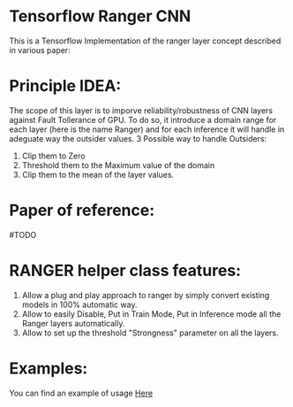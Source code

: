 # Tensorflow Ranger CNN
This is a Tensorflow Implementation of the ranger layer concept described in various paper:

# Principle IDEA:
The scope of this layer is to imporve reliability/robustness of CNN layers against Fault Tollerance of GPU.
To do so, it introduce a domain range for each layer (here is the name Ranger) and for each inference it will handle in adeguate way the outsider values.
3 Possible way to handle Outsiders:
1. Clip them to Zero
2. Threshold them to the Maximum value of the domain
3. Clip them to the mean of the layer values.
   
# Paper of reference:
#TODO

# RANGER helper class features:
1. Allow a plug and play approach to ranger by simply convert existing models in 100% automatic way.
2. Allow to easily Disable, Put in Train Mode, Put in Inference mode all the Ranger layers automatically.
3. Allow to set up the threshold "Strongness" parameter on all the layers.


# Examples:

You can find an example of usage [Here](./examples/usage_example.py)